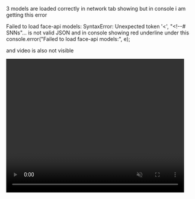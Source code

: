 3 models are loaded correctly in network tab showing but in console i am getting this error

Failed to load face-api models: SyntaxError: Unexpected token '<', "<!--# SNNs"... is not valid JSON and in console showing red underline under this 
  console.error("Failed to load face-api models:", e);


<script>
    window.addEventListener("DOMContentLoaded", async () => {
        const video = document.getElementById("video");
        const canvas = document.getElementById("canvas");
        const EntryTypeInput = document.getElementById("EntryType");
        const successSound = document.getElementById("successSound");
        const errorSound = document.getElementById("errorSound");

        let blinked = false;
        let lastBlinkTime = 0;
        const BLINK_INTERVAL = 3000;
        const EAR_THRESHOLD = 0.23;

        try {
           
            await Promise.all([
                faceapi.nets.tinyFaceDetector.loadFromUri('/AS/faceApi'),
                faceapi.nets.faceLandmark68Net.loadFromUri('/AS/faceApi')
            ]);
            console.log("FaceAPI models loaded");

            startVideo();
        } catch (e) {
            console.error("Failed to load face-api models:", e);
        }

        function startVideo() {
            navigator.mediaDevices.getUserMedia({ video: { facingMode: "user" } })
                .then(stream => {
                    video.srcObject = stream;
                    video.play();
                    video.addEventListener("play", () => {
                        detectBlink();
                    });
                })
                .catch(err => {
                    console.error("Camera error:", err);
                });
        }

        function getEAR(eye) {
            const a = distance(eye[1], eye[5]);
            const b = distance(eye[2], eye[4]);
            const c = distance(eye[0], eye[3]);
            return (a + b) / (2.0 * c);
        }

        function distance(p1, p2) {
            return Math.hypot(p1.x - p2.x, p1.y - p2.y);
        }

        async function detectBlink() {
            const detection = await faceapi
                .detectSingleFace(video, new faceapi.TinyFaceDetectorOptions())
                .withFaceLandmarks();

            if (detection) {
                const leftEye = detection.landmarks.getLeftEye();
                const rightEye = detection.landmarks.getRightEye();

                const leftEAR = getEAR(leftEye);
                const rightEAR = getEAR(rightEye);
                const avgEAR = (leftEAR + rightEAR) / 2.0;

                const now = Date.now();
                if (avgEAR < EAR_THRESHOLD && now - lastBlinkTime > BLINK_INTERVAL) {
                    blinked = true;
                    lastBlinkTime = now;
                    console.log("Blink detected!");
                }
            }

            requestAnimationFrame(detectBlink);
        }

        window.captureImageAndSubmit = function (entryType) {
            if (!blinked) {
                Swal.fire({
                    title: "Liveness Check Failed",
                    text: "Please blink to verify you're not using a static image.",
                    icon: "warning"
                });
                return;
            }

            EntryTypeInput.value = entryType;

            const context = canvas.getContext("2d");
            canvas.width = video.videoWidth;
            canvas.height = video.videoHeight;
            context.drawImage(video, 0, 0, canvas.width, canvas.height);

            const imageData = canvas.toDataURL("image/jpeg");

            Swal.fire({
                title: "Verifying Face...",
                allowOutsideClick: false,
                showConfirmButton: false,
                didOpen: () => {
                    Swal.showLoading();
                }
            });

            fetch("/AS/Geo/AttendanceData", {
                method: "POST",
                headers: {
                    "Content-Type": "application/json"
                },
                body: JSON.stringify({
                    Type: entryType,
                    ImageData: imageData
                })
            })
                .then(response => response.json())
                .then(data => {
                    const now = new Date();
                    const formattedDateTime = now.toLocaleString();

                    if (data.success) {
                        successSound.play();
                        triggerHapticFeedback("success");

                        Swal.fire({
                            title: "Face Matched!",
                            text: "Attendance Recorded.\nDate & Time: " + formattedDateTime,
                            icon: "success",
                            timer: 3000,
                            showConfirmButton: false
                        }).then(() => {
                            location.reload();
                        });
                    } else {
                        errorSound.play();
                        triggerHapticFeedback("error");

                        Swal.fire({
                            title: "Face Not Recognized.",
                            text: "Click the button again to retry.\nDate & Time: " + formattedDateTime,
                            icon: "error",
                            confirmButtonText: "Retry"
                        });
                    }
                })
                .catch(error => {
                    console.error("Error:", error);
                    triggerHapticFeedback("error");

                    Swal.fire({
                        title: "Error!",
                        text: "An error occurred while processing your request.",
                        icon: "error"
                    });
                });
        };

        function triggerHapticFeedback(type) {
            if ("vibrate" in navigator) {
                if (type === "success") {
                    navigator.vibrate(100);
                } else if (type === "error") {
                    navigator.vibrate([200, 100, 200]);
                }
            }
        }
    });
</script>


and video is also not visible 
 <div class="form-group text-center">
     <video id="video" width="480" height="360" autoplay muted></video>
     <canvas id="canvas" style="display:none;"></canvas>

 </div>
